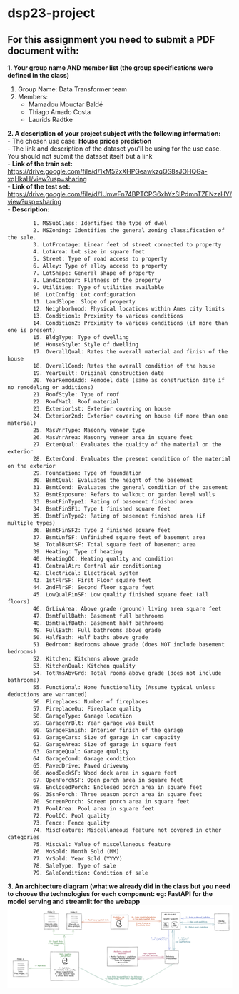 ﻿# dsp23-project
## For this assignment you need to submit a PDF document with:

**1. Your group name AND member list (the group specifications were defined in the class)**  
 1. Group Name: Data Transformer team
 2. Members:
	 - Mamadou Mouctar Baldé
	 - Thiago Amado Costa
	 - Laurids Radtke 

**2. A description of your project subject with the following information:**  
 	- The chosen use case: **House prices prediction**   
 	- The link and description of the dataset you'll be using for the use case. You should not submit the dataset itself but a link  
	 	- **Link of the train set:** https://drive.google.com/file/d/1xM52xXHPGeawkzqQS8sJOHQGa-xqHkaH/view?usp=sharing  
	 	- **Link of the test set:** https://drive.google.com/file/d/1UmwFn74BPTCPG6xhYzSIPdmnTZENzzHY/view?usp=sharing  
	 	- **Description:**  
   
			1. MSSubClass: Identifies the type of dwel  
			2. MSZoning: Identifies the general zoning classification of the sale.  
			3. LotFrontage: Linear feet of street connected to property  
			4. LotArea: Lot size in square feet  
			5. Street: Type of road access to property  
  			6. Alley: Type of alley access to property  		
			7. LotShape: General shape of property     
			8. LandContour: Flatness of the property  
			9. Utilities: Type of utilities available  
			10. LotConfig: Lot configuration  
			11. LandSlope: Slope of property  
			12. Neighborhood: Physical locations within Ames city limits  
			13. Condition1: Proximity to various conditions  
			14. Condition2: Proximity to various conditions (if more than one is present)  
			15. BldgType: Type of dwelling  
			16. HouseStyle: Style of dwelling  
			17. OverallQual: Rates the overall material and finish of the house  
			18. OverallCond: Rates the overall condition of the house  
			19. YearBuilt: Original construction date  
			20. YearRemodAdd: Remodel date (same as construction date if no remodeling or additions)  
			21. RoofStyle: Type of roof  
			22. RoofMatl: Roof material  
			23. Exterior1st: Exterior covering on house  
			24. Exterior2nd: Exterior covering on house (if more than one material)  
			25. MasVnrType: Masonry veneer type  
			26. MasVnrArea: Masonry veneer area in square feet  
			27. ExterQual: Evaluates the quality of the material on the exterior   
			28. ExterCond: Evaluates the present condition of the material on the exterior  
			29. Foundation: Type of foundation  
			30. BsmtQual: Evaluates the height of the basement  
			31. BsmtCond: Evaluates the general condition of the basement  
			32. BsmtExposure: Refers to walkout or garden level walls  
			33. BsmtFinType1: Rating of basement finished area  
			34. BsmtFinSF1: Type 1 finished square feet  
			35. BsmtFinType2: Rating of basement finished area (if multiple types)  
			36. BsmtFinSF2: Type 2 finished square feet  
			37. BsmtUnfSF: Unfinished square feet of basement area  
			38. TotalBsmtSF: Total square feet of basement area  
			39. Heating: Type of heating  
			40. HeatingQC: Heating quality and condition  
			41. CentralAir: Central air conditioning  
			42. Electrical: Electrical system  
			43. 1stFlrSF: First Floor square feet  
			44. 2ndFlrSF: Second floor square feet  
			45. LowQualFinSF: Low quality finished square feet (all floors)  
			46. GrLivArea: Above grade (ground) living area square feet  
			47. BsmtFullBath: Basement full bathrooms  
			48. BsmtHalfBath: Basement half bathrooms  
			49. FullBath: Full bathrooms above grade  
			50. HalfBath: Half baths above grade  
			51. Bedroom: Bedrooms above grade (does NOT include basement bedrooms)  
			52. Kitchen: Kitchens above grade  
			53. KitchenQual: Kitchen quality  
			54. TotRmsAbvGrd: Total rooms above grade (does not include bathrooms)  
			55. Functional: Home functionality (Assume typical unless deductions are warranted)  
			56. Fireplaces: Number of fireplaces  
			57. FireplaceQu: Fireplace quality  
			58. GarageType: Garage location  
			59. GarageYrBlt: Year garage was built  
			60. GarageFinish: Interior finish of the garage  
			61. GarageCars: Size of garage in car capacity  
			62. GarageArea: Size of garage in square feet  
			63. GarageQual: Garage quality  
			64. GarageCond: Garage condition  
			65. PavedDrive: Paved driveway  
			66. WoodDeckSF: Wood deck area in square feet  
			67. OpenPorchSF: Open porch area in square feet  
			68. EnclosedPorch: Enclosed porch area in square feet  
			69. 3SsnPorch: Three season porch area in square feet  
			70. ScreenPorch: Screen porch area in square feet  
			71. PoolArea: Pool area in square feet  
			72. PoolQC: Pool quality  
			73. Fence: Fence quality  
			74. MiscFeature: Miscellaneous feature not covered in other categories  
			75. MiscVal: Value of miscellaneous feature  
			76. MoSold: Month Sold (MM)  
			77. YrSold: Year Sold (YYYY)  
			78. SaleType: Type of sale  
			79. SaleCondition: Condition of sale  

 **3. An architecture diagram (what we already did in the class but you need to choose the technologies for each component: eg: FastAPI for
     the model serving and streamlit for the webapp**
![](data/project-architecture.png)

